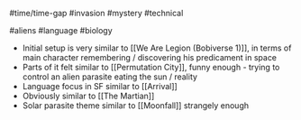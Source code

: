 #time/time-gap #invasion #mystery #technical 

#aliens #language #biology 

- Initial setup is very similar to [[We Are Legion (Bobiverse 1)]], in terms of main character remembering / discovering his predicament in space
- Parts of it felt similar to [[Permutation City]], funny enough - trying to control an alien parasite eating the sun / reality
- Language focus in SF similar to [[Arrival]]
- Obviously similar to [[The Martian]]
- Solar parasite theme similar to [[Moonfall]] strangely enough